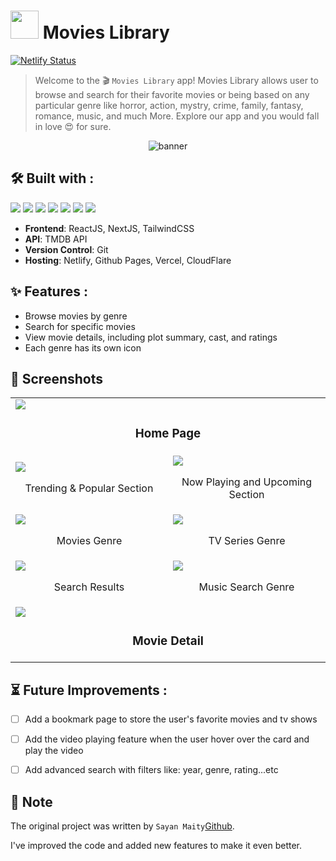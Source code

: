 
# <img src = "https://media4.giphy.com/media/AuZXGzk5qKRpG54Ewl/giphy.gif?cid=ecf05e47jgpe7u14fp4yhajmqlmiy1jlf4xw5npgof5lr2qo&rid=giphy.gif&ct=s" width="45"> Movies Library
[![Netlify Status](https://api.netlify.com/api/v1/badges/f3dd54aa-fd47-4ed5-bdaa-e6248062c6ad/deploy-status)](https://app.netlify.com/sites/watcho-app/deploys)

>Welcome to the 🎬 ``` Movies Library ``` app! Movies Library allows user to browse and search for their favorite movies or being based on any particular genre like horror, action, mystry, crime, family, fantasy, romance, music, and much More. Explore our app and you would fall in love 😍 for sure.

<p align="center">
  <img src="https://user-images.githubusercontent.com/25286081/214136340-4a3182a8-a1ca-4bbe-8115-1db4d4a5c754.png" alt="banner">
</p>

## 🛠️ Built with :
<img src="https://img.shields.io/badge/react%20-%23333.svg?&style=for-the-badge&logo=react&logoColor=%2361DAFB"/>  <img src="https://img.shields.io/badge/next.js%20-%23323330.svg?&style=for-the-badge&logo=next.js&logoColor=white"/>  <img src="https://img.shields.io/badge/tailwindcss%20-%2306B6D4.svg?&style=for-the-badge&logo=tailwindcss&logoColor=white"/> <img src="https://img.shields.io/badge/themoviedatabase%20-%2301B4E4.svg?&style=for-the-badge&logo=themoviedatabase&logoColor=white"/> <img src="https://img.shields.io/badge/netlify%20-%2300C7B7.svg?&style=for-the-badge&logo=netlify&logoColor=white"/> <img src="https://img.shields.io/badge/vercel%20-%23333.svg?&style=for-the-badge&logo=vercel&logoColor=white"/> <img src="https://img.shields.io/badge/cloudflare%20-%23F38020.svg?&style=for-the-badge&logo=cloudflare&logoColor=white"/> 
- **Frontend**: ReactJS, NextJS, TailwindCSS
- **API**: TMDB API
- **Version Control**: Git
- **Hosting**: Netlify, Github Pages, Vercel, CloudFlare

## ✨ Features :
- Browse movies by genre
- Search for specific movies
- View movie details, including plot summary, cast, and ratings
- Each genre has its own icon

## 📸 Screenshots
<table>
    <tr>
        <td colspan="2">
            <img src="https://user-images.githubusercontent.com/25286081/214136340-4a3182a8-a1ca-4bbe-8115-1db4d4a5c754.png"></img>
            <br />
            <h3 align="center">Home Page</h3>
        </td>
    </tr>
    <tr>
        <td width="50%">
            <img src="https://user-images.githubusercontent.com/25286081/214137431-5a3ca85f-d696-480f-ad40-34985362dab1.png"></img>
            <br />
            <p align="center">Trending & Popular Section</p>
        </td>
        <td width="50%">
            <img src="https://user-images.githubusercontent.com/25286081/214137575-2ea0e641-86f7-4897-9efd-2af699774eab.png"></img>
            <br />
            <p align="center">Now Playing and Upcoming Section</p>
        </td>
    </tr>
    <tr>
        <td width="50%">
            <img src="https://user-images.githubusercontent.com/25286081/214136557-4ea72ab8-cfe7-41bc-918b-c0635429436b.png"></img>
            <br />
            <p align="center">Movies Genre</p>
        </td>
        <td width="50%">
            <img src="https://user-images.githubusercontent.com/25286081/214136672-020bd0c2-ceed-4b64-bc80-511cb5fedc60.png"></img>
            <br />
            <p align="center">TV Series Genre</p>
        </td>
    </tr>
    <tr>
        <td width="50%">
            <img src="https://user-images.githubusercontent.com/25286081/214137074-1aa57bcb-774e-4e2b-b8e0-fe0733516c8c.png"></img>
            <br />
            <p align="center">Search Results</p></td>
        <td width="50%">
            <img src="https://user-images.githubusercontent.com/25286081/214137200-2f50dc54-3814-44b9-b62a-ef64fd7e21ca.png"></img>
            <br />
            <p align="center">Music Search Genre</p></td>
    </tr>
    <tr>
        <td colspan="2">
            <img src="https://user-images.githubusercontent.com/25286081/214136896-efa06084-b81f-4211-b619-582798371a19.png"></img>
            <br />
            <h3 align="center">Movie Detail</h3>
        </td>
    </tr>
</table>


## ⏳ Future Improvements :

- [ ] Add a bookmark page to store the user's favorite movies and tv shows
- [ ] Add the video playing feature when the user hover over the card and play the video
- [ ] Add advanced search with filters like: year, genre, rating...etc


## 📝 Note
The original project was written by `Sayan Maity`[Github](https://github.com/Sayan-Maity/).

I've improved the code and added new features to make it even better.
